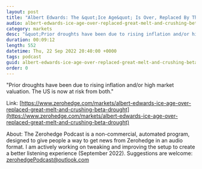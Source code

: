 ```yaml
---
layout: post
title: "Albert Edwards: The &quot;Ice Age&quot; Is Over, Replaced By The Great Melt And A Crushing &quot;Beta Drought&quot; "
audio: albert-edwards-ice-age-over-replaced-great-melt-and-crushing-beta-drought-0
category: markets
desc: "&quot;Prior droughts have been due to rising inflation and/or high market valuation. The US is now at risk from both.&quot;"
duration: 00:09:12
length: 552
datetime: Thu, 22 Sep 2022 20:40:00 +0000
tags: podcast
guid: albert-edwards-ice-age-over-replaced-great-melt-and-crushing-beta-drought-0
order: 0
---
```

&quot;Prior droughts have been due to rising inflation and/or high market valuation. The US is now at risk from both.&quot;

Link: [https://www.zerohedge.com/markets/albert-edwards-ice-age-over-replaced-great-melt-and-crushing-beta-drought](https://www.zerohedge.com/markets/albert-edwards-ice-age-over-replaced-great-melt-and-crushing-beta-drought)

About: The Zerohedge Podcast is a non-commercial, automated program, designed to give people a way to get news from Zerohedge in an audio format.  I am actively working on tweaking and improving the setup to create a better listening experience (September 2022).  Suggestions are welcome: [zerohedgePodcast@outlook.com](mailto:zerohedgePodcast@outlook.com)